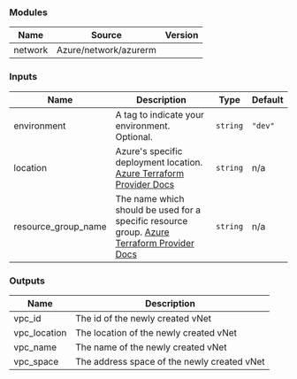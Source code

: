 <!-- BEGIN_TF_DOCS -->
### Modules

| Name | Source | Version |
|------|--------|---------|
| network | Azure/network/azurerm |  |

### Inputs

| Name | Description | Type | Default |
|------|-------------|------|---------|
| environment | A tag to indicate your environment. Optional. | `string` | `"dev"` |
| location | Azure's specific deployment location. [Azure Terraform Provider Docs](https://registry.terraform.io/providers/hashicorp/azurerm/latest/docs/resources/resource_group#location) | `string` | n/a |
| resource\_group\_name | The name which should be used for a specific resource group. [Azure Terraform Provider Docs](https://registry.terraform.io/providers/hashicorp/azurerm/latest/docs/resources/resource_group#name) | `string` | n/a |

### Outputs

| Name | Description |
|------|-------------|
| vpc\_id | The id of the newly created vNet |
| vpc\_location | The location of the newly created vNet |
| vpc\_name | The name of the newly created vNet |
| vpc\_space | The address space of the newly created vNet |
<!-- END_TF_DOCS -->
